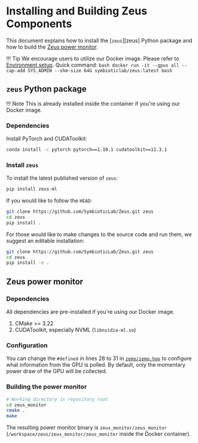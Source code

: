 # Installing and Building Zeus Components

This document explains how to install the [`zeus`][zeus] Python package and how to build the [Zeus power monitor](https://github.com/SymbioticLab/Zeus/tree/master/zeus_monitor).

!!! Tip
    We encourage users to utilize our Docker image. Please refer to [Environment setup](./environment.md). Quick command:
    ```bash
    docker run -it --gpus all --cap-add SYS_ADMIN --shm-size 64G symbioticlab/zeus:latest bash
    ```


## `zeus` Python package

!!! Note
    This is already installed inside the container if you're using our Docker image.

### Dependencies

Install PyTorch and CUDAToolkit:

```bash
conda install -c pytorch pytorch==1.10.1 cudatoolkit==11.3.1
```

### Install `zeus`

To install the latest published version of `zeus`:

```bash
pip install zeus-ml
```

If you would like to follow the `HEAD`:

```bash
git clone https://github.com/SymbioticLab/Zeus.git zeus
cd zeus
pip install .
```

For those would like to make changes to the source code and run them, we suggest an editable installation:

```bash
git clone https://github.com/SymbioticLab/Zeus.git zeus
cd zeus
pip install -e .
```


## Zeus power monitor

### Dependencies

All dependencies are pre-installed if you're using our Docker image.  

1. CMake >= 3.22
1. CUDAToolkit, especially NVML (`libnvidia-ml.so`)

### Configuration

You can change the `#define`s in lines 28 to 31 in [`zemo/zemo.hpp`](https://github.com/SymbioticLab/Zeus/tree/master/zeus_monitor/zemo/zemo.hpp) to configure what information from the GPU is polled.
By default, only the momentary power draw of the GPU will be collected.

### Building the power monitor

```bash
# Working directory is repository root
cd zeus_monitor
cmake .
make
```

The resulting power monitor binary is `zeus_monitor/zeus_monitor` (`/workspace/zeus/zeus_monitor/zeus_monitor` inside the Docker container).
